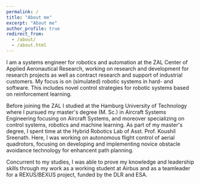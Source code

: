 ```yaml
---
permalink: /
title: "About me"
excerpt: "About me"
author_profile: true
redirect_from:
  - /about/
  - /about.html
---
```


I am a systems engineer for robotics and automation at the ZAL Center of Applied Aeronautical Research, working on research and development for research projects as well as contract research and support of industrial customers. My focus is on (simulated) robotic systems in hard- and software. This includes novel control strategies for robotic systems based on reinforcement learning.

Before joining the ZAL I studied at the Hamburg University of Technology where I pursued my master's degree (M. Sc.) in Aircraft Systems Engineering focusing on Aircraft Systems, and moreover specializing on control systems, robotics and machine learning. As part of my master's degree, I spent time at the Hybrid Robotics Lab of Asst. Prof. Koushil Sreenath. Here, I was working on autonomous flight control of aerial quadrotors, focusing on developing and implementing novice obstacle avoidance technology for enhancent path planning.

Concurrent to my studies, I was able to prove my knowledge and leadership skills through my work as a working student at Airbus and as a teamleader for a REXUS/BEXUS project, funded by the DLR and ESA.
